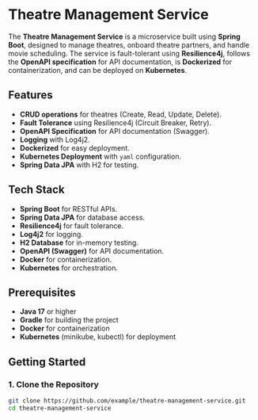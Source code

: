 # Theatre Management Service

The **Theatre Management Service** is a microservice built using **Spring Boot**, designed to manage theatres, onboard theatre partners, and handle movie scheduling. The service is fault-tolerant using **Resilience4j**, follows the **OpenAPI specification** for API documentation, is **Dockerized** for containerization, and can be deployed on **Kubernetes**.

## Features

- **CRUD operations** for theatres (Create, Read, Update, Delete).
- **Fault Tolerance** using Resilience4j (Circuit Breaker, Retry).
- **OpenAPI Specification** for API documentation (Swagger).
- **Logging** with Log4j2.
- **Dockerized** for easy deployment.
- **Kubernetes Deployment** with `yaml` configuration.
- **Spring Data JPA** with H2 for testing.

## Tech Stack

- **Spring Boot** for RESTful APIs.
- **Spring Data JPA** for database access.
- **Resilience4j** for fault tolerance.
- **Log4j2** for logging.
- **H2 Database** for in-memory testing.
- **OpenAPI (Swagger)** for API documentation.
- **Docker** for containerization.
- **Kubernetes** for orchestration.

## Prerequisites

- **Java 17** or higher
- **Gradle** for building the project
- **Docker** for containerization
- **Kubernetes** (minikube, kubectl) for deployment

## Getting Started

### 1. Clone the Repository

```bash
git clone https://github.com/example/theatre-management-service.git
cd theatre-management-service
